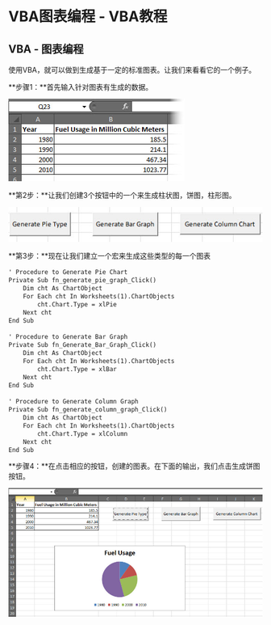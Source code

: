 # VBA图表编程 - VBA教程

## VBA - 图表编程

使用VBA，就可以做到生成基于一定的标准图表。让我们来看看它的一个例子。

**步骤1：**首先输入针对图表有生成的数据。

![Graph in VBA](../img/09502C491-0.jpg)

**第2步：**让我们创建3个按钮中的一个来生成柱状图，饼图，柱形图。

![Graph in VBA](../img/09502AN0-1.jpg)

**第3步：**现在让我们建立一个宏来生成这些类型的每一个图表

```
' Procedure to Generate Pie Chart
Private Sub fn_generate_pie_graph_Click()
    Dim cht As ChartObject
    For Each cht In Worksheets(1).ChartObjects
        cht.Chart.Type = xlPie
    Next cht
End Sub

' Procedure to Generate Bar Graph
Private Sub fn_Generate_Bar_Graph_Click()
    Dim cht As ChartObject
    For Each cht In Worksheets(1).ChartObjects
        cht.Chart.Type = xlBar
    Next cht
End Sub

' Procedure to Generate Column Graph
Private Sub fn_generate_column_graph_Click()
    Dim cht As ChartObject
    For Each cht In Worksheets(1).ChartObjects
        cht.Chart.Type = xlColumn
    Next cht
End Sub
```

**步骤4：**在点击相应的按钮，创建的图表。在下面的输出，我们点击生成饼图按钮。

![Graph in VBA](../img/0950263c5-2.jpg)

